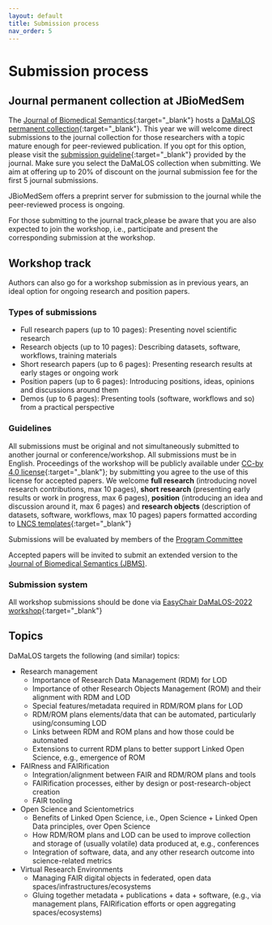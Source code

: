 ```yaml
---
layout: default
title: Submission process
nav_order: 5
---
```


# Submission process

## Journal permanent collection at JBioMedSem

The [Journal of Biomedical Semantics](https://www.biomedcentral.com/){:target="_blank"} hosts a [DaMaLOS permanent collection](https://www.biomedcentral.com/collections/damalos){:target="_blank"}. This year we will welcome direct submissions to the journal collection for those researchers with a topic mature enough for peer-reviewed publication. If you opt for this option, please visit the [submission guideline](https://jbiomedsem.biomedcentral.com/submission-guidelines){:target="_blank"} provided by the journal. Make sure you select the DaMaLOS collection when submitting. We aim at offering up to 20% of discount on the journal submission fee for the first 5 journal submissions. 

JBioMedSem offers a preprint server for submission to the journal while the peer-reviewed process is ongoing. 

For those submitting to the journal track,please be aware that you are also expected to join the workshop, i.e., participate and present the corresponding submission at the workshop.

## Workshop track

Authors can also go for a workshop submission as in previous years, an ideal option for ongoing research and position papers.

### Types of submissions
* Full research papers (up to 10 pages): Presenting novel scientific research 
* Research objects (up to 10 pages): Describing datasets, software, workflows, training materials
* Short research papers (up to 6 pages): Presenting research results at early stages or ongoing work
* Position papers (up to 6 pages): Introducing positions, ideas, opinions and discussions around them
* Demos (up to 6 pages): Presenting tools (software, workflows and so) from a practical perspective


### Guidelines
All submissions must be original and not simultaneously submitted to another journal or conference/workshop. All submissions must be in English. Proceedings of the workshop will be publicly available under [CC-by 4.0 license](https://creativecommons.org/licenses/by/4.0/){:target="_blank"}; by submitting you agree to the use of this license for accepted papers. We welcome **full research** (introducing novel research contributions, max 10 pages), **short research** (presenting early results or work in progress, max 6 pages), **position** (introducing an idea and discussion around it, max 6 pages) and **research objects** (description of datasets, software, workflows, max 10 pages) papers formatted according to [LNCS templates](https://www.springer.com/gp/computer-science/lncs/conference-proceedings-guidelines){:target="_blank"}

Submissions will be evaluated by members of the [Program Committee](./pc.md)

Accepted papers will be invited to submit an extended version to the [Journal of Biomedical Semantics (JBMS)](./jbms).

### Submission system
All workshop submissions should be done via [EasyChair DaMaLOS-2022 workshop](https://easychair.org/conferences/?conf=damalos2022){:target="_blank"}

## Topics
 DaMaLOS targets the following (and similar) topics:

* Research management
  * Importance of Research Data Management (RDM) for LOD
  * Importance of other Research Objects Management (ROM) and their alignment with RDM and LOD
  * Special features/metadata required in RDM/ROM plans for LOD
  * RDM/ROM plans elements/data that can be automated, particularly using/consuming LOD
  * Links between RDM and ROM plans and how those could be automated
  * Extensions to current RDM plans to better support Linked Open Science, e.g., emergence of ROM
* FAIRness and FAIRification
  * Integration/alignment between FAIR and RDM/ROM plans and tools
  * FAIRification processes, either by design or post-research-object creation
  * FAIR tooling
* Open Science and Scientometrics
  * Benefits of Linked Open Science, i.e., Open Science + Linked Open Data principles, over Open Science
  * How RDM/ROM plans and LOD can be used to improve collection and storage of (usually volatile) data produced at, e.g., conferences
  * Integration of software, data, and any other research outcome into science-related metrics
* Virtual Research Environments
  * Managing FAIR digital objects in federated, open data spaces/infrastructures/ecosystems
  * Gluing together metadata + publications + data + software, (e.g., via management plans, FAIRification efforts or open aggregating spaces/ecosystems)
